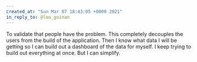 ```yaml
---
created_at: "Sun Mar 07 18:43:05 +0000 2021"
in_reply_to: @leo_guinan
---
```


To validate that people have the problem. This completely decouples the users from the build of the application. Then I know what data I will be getting so I can build out a dashboard of the data for myself. I keep trying to build out everything at once. But I can simplify.